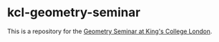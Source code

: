 # kcl-geometry-seminar

This is a repository for the [Geometry Seminar at King's College London](https://kcl-geometry-seminar.github.io/). 
